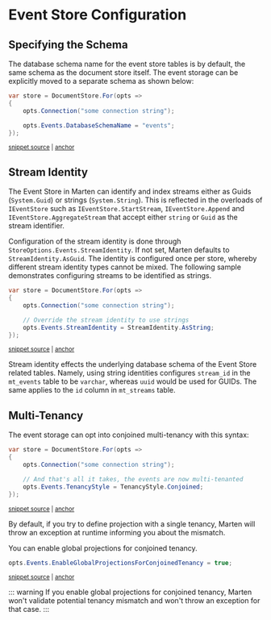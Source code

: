 # Event Store Configuration

## Specifying the Schema

The database schema name for the event store tables is by default, the same schema as the document store
itself. The event storage can be explicitly moved to a separate schema as shown below:

<!-- snippet: sample_set_event_store_schema -->
<a id='snippet-sample_set_event_store_schema'></a>
```cs
var store = DocumentStore.For(opts =>
{
    opts.Connection("some connection string");

    opts.Events.DatabaseSchemaName = "events";
});
```
<sup><a href='https://github.com/JasperFx/marten/blob/master/src/EventSourcingTests/Examples/StartStreamSamples.cs#L12-L21' title='Snippet source file'>snippet source</a> | <a href='#snippet-sample_set_event_store_schema' title='Start of snippet'>anchor</a></sup>
<!-- endSnippet -->

## Stream Identity

The Event Store in Marten can identify and index streams either as Guids
(`System.Guid`) or strings (`System.String`). This is reflected in the overloads
of `IEventStore` such as `IEventStore.StartStream`, `IEventStore.Append` and `IEventStore.AggregateStream`
that accept either `string` or `Guid` as the stream identifier.

Configuration of the stream identity is done through `StoreOptions.Events.StreamIdentity`. If not set, Marten defaults to `StreamIdentity.AsGuid`.
The identity is configured once per store, whereby different stream identity types cannot be mixed. The following sample
demonstrates configuring streams to be identified as strings.

<!-- snippet: sample_setting_stream_identity -->
<a id='snippet-sample_setting_stream_identity'></a>
```cs
var store = DocumentStore.For(opts =>
{
    opts.Connection("some connection string");

    // Override the stream identity to use strings
    opts.Events.StreamIdentity = StreamIdentity.AsString;
});
```
<sup><a href='https://github.com/JasperFx/marten/blob/master/src/EventSourcingTests/Examples/StartStreamSamples.cs#L26-L36' title='Snippet source file'>snippet source</a> | <a href='#snippet-sample_setting_stream_identity' title='Start of snippet'>anchor</a></sup>
<!-- endSnippet -->

Stream identity effects the underlying database schema of the Event Store related tables. Namely, using string identities configures `stream_id` in the `mt_events` table to be `varchar`, whereas `uuid` would be used for GUIDs. The same applies to the `id` column in `mt_streams` table.

## Multi-Tenancy

The event storage can opt into conjoined multi-tenancy with this syntax:

<!-- snippet: sample_making_the_events_multi_tenanted -->
<a id='snippet-sample_making_the_events_multi_tenanted'></a>
```cs
var store = DocumentStore.For(opts =>
{
    opts.Connection("some connection string");

    // And that's all it takes, the events are now multi-tenanted
    opts.Events.TenancyStyle = TenancyStyle.Conjoined;
});
```
<sup><a href='https://github.com/JasperFx/marten/blob/master/src/Marten.Testing/Examples/ConfiguringDocumentStore.cs#L237-L247' title='Snippet source file'>snippet source</a> | <a href='#snippet-sample_making_the_events_multi_tenanted' title='Start of snippet'>anchor</a></sup>
<!-- endSnippet -->

By default, if you try to define projection with a single tenancy, Marten will throw an exception at runtime informing you about the mismatch.

You can enable global projections for conjoined tenancy.

<!-- snippet: sample_enabling_global_projections_for_conjoined_tenancy -->
<a id='snippet-sample_enabling_global_projections_for_conjoined_tenancy'></a>
```cs
opts.Events.EnableGlobalProjectionsForConjoinedTenancy = true;
```
<sup><a href='https://github.com/JasperFx/marten/blob/master/src/EventSourcingTests/Aggregation/aggregation_projection_validation_rules.cs#L89-L93' title='Snippet source file'>snippet source</a> | <a href='#snippet-sample_enabling_global_projections_for_conjoined_tenancy' title='Start of snippet'>anchor</a></sup>
<!-- endSnippet -->

::: warning
If you enable global projections for conjoined tenancy, Marten won't validate potential tenancy mismatch and won't throw an exception for that case.
:::
